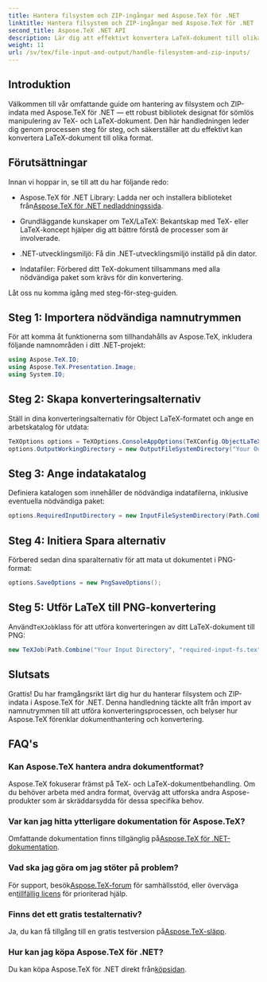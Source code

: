 ```yaml
---
title: Hantera filsystem och ZIP-ingångar med Aspose.TeX för .NET
linktitle: Hantera filsystem och ZIP-ingångar med Aspose.TeX för .NET
second_title: Aspose.TeX .NET API
description: Lär dig att effektivt konvertera LaTeX-dokument till olika format genom lätta att följa steg, inklusive att ställa in konverteringsalternativ, ange indatakataloger och utföra konverteringar.
weight: 11
url: /sv/tex/file-input-and-output/handle-filesystem-and-zip-inputs/
---
```

## Introduktion

Välkommen till vår omfattande guide om hantering av filsystem och ZIP-indata med Aspose.TeX för .NET — ett robust bibliotek designat för sömlös manipulering av TeX- och LaTeX-dokument. Den här handledningen leder dig genom processen steg för steg, och säkerställer att du effektivt kan konvertera LaTeX-dokument till olika format.

## Förutsättningar

Innan vi hoppar in, se till att du har följande redo:

-  Aspose.TeX för .NET Library: Ladda ner och installera biblioteket från[Aspose.TeX för .NET nedladdningssida](https://releases.aspose.com/tex/net/).
  
- Grundläggande kunskaper om TeX/LaTeX: Bekantskap med TeX- eller LaTeX-koncept hjälper dig att bättre förstå de processer som är involverade.

- .NET-utvecklingsmiljö: Få din .NET-utvecklingsmiljö inställd på din dator.

- Indatafiler: Förbered ditt TeX-dokument tillsammans med alla nödvändiga paket som krävs för din konvertering.

Låt oss nu komma igång med steg-för-steg-guiden.

## Steg 1: Importera nödvändiga namnutrymmen

För att komma åt funktionerna som tillhandahålls av Aspose.TeX, inkludera följande namnområden i ditt .NET-projekt:

```csharp
using Aspose.TeX.IO;
using Aspose.TeX.Presentation.Image;
using System.IO;
```

## Steg 2: Skapa konverteringsalternativ

Ställ in dina konverteringsalternativ för Object LaTeX-formatet och ange en arbetskatalog för utdata:

```csharp
TeXOptions options = TeXOptions.ConsoleAppOptions(TeXConfig.ObjectLaTeX);
options.OutputWorkingDirectory = new OutputFileSystemDirectory("Your Output Directory");
```

## Steg 3: Ange indatakatalog

Definiera katalogen som innehåller de nödvändiga indatafilerna, inklusive eventuella nödvändiga paket:

```csharp
options.RequiredInputDirectory = new InputFileSystemDirectory(Path.Combine("Your Input Directory", "packages"));
```

## Steg 4: Initiera Spara alternativ

Förbered sedan dina sparalternativ för att mata ut dokumentet i PNG-format:

```csharp
options.SaveOptions = new PngSaveOptions();
```

## Steg 5: Utför LaTeX till PNG-konvertering

 Använd`TeXJob`klass för att utföra konverteringen av ditt LaTeX-dokument till PNG:

```csharp
new TeXJob(Path.Combine("Your Input Directory", "required-input-fs.tex"), new ImageDevice(), options).Run();
```

## Slutsats

Grattis! Du har framgångsrikt lärt dig hur du hanterar filsystem och ZIP-indata i Aspose.TeX för .NET. Denna handledning täckte allt från import av namnutrymmen till att utföra konverteringsprocessen, och belyser hur Aspose.TeX förenklar dokumenthantering och konvertering.

## FAQ's

### Kan Aspose.TeX hantera andra dokumentformat?

Aspose.TeX fokuserar främst på TeX- och LaTeX-dokumentbehandling. Om du behöver arbeta med andra format, överväg att utforska andra Aspose-produkter som är skräddarsydda för dessa specifika behov.

### Var kan jag hitta ytterligare dokumentation för Aspose.TeX?

 Omfattande dokumentation finns tillgänglig på[Aspose.TeX för .NET-dokumentation](https://reference.aspose.com/tex/net/).

### Vad ska jag göra om jag stöter på problem?

 För support, besök[Aspose.TeX-forum](https://forum.aspose.com/c/tex/47) för samhällsstöd, eller överväga en[tillfällig licens](https://purchase.conholdate.com/temporary-license/) för prioriterad hjälp.

### Finns det ett gratis testalternativ?

 Ja, du kan få tillgång till en gratis testversion på[Aspose.TeX-släpp](https://releases.aspose.com/).

### Hur kan jag köpa Aspose.TeX för .NET?

Du kan köpa Aspose.TeX för .NET direkt från[köpsidan](https://purchase.conholdate.com/buy).
